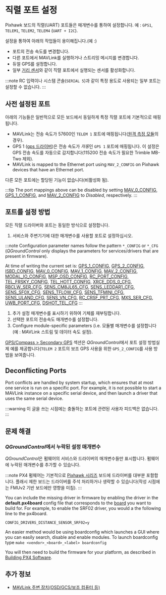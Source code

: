 # 직렬 포트 설정

Pixhawk 보드의 직렬(UART) 포트들은 매개변수를 통하여 설정합니다. 예 : `GPS1`, `TELEM1`, `TELEM2`, `TELEM4` (`UART + I2C`).

설정을 통하여 아래의 작업들이 용이해집니다.(예 :)
- 포트의 전송 속도를 변경합니다.
- 다른 포트에서 MAVLink를 실행하거나 스트리밍 메시지를 변경합니다.
- 듀얼 GPS를 설정합니다.
- 일부 [거리 센서](../sensor/rangefinders.md)와 같이 직렬 포트에서 실행되는 센서를 활성화합니다.

:::note RC
입력이나 시스템 콘솔(`SERIAL 5`)과 같이 특정 용도로 사용되는 일부 포트는 설정할 수 없습니다.
:::

<span id="default_port_mapping"></span>
## 사전 설정된 포트

아래의 기능들은 일반적으로 모든 보드에서 동일하게 특정 직렬 포트에 기본적으로 매핑됩니다.

- MAVLink는 전송 속도가 57600인 `TELEM 1` 포트에 매핑됩니다([원격 측정 모듈](../telemetry/README.md)의 경우).
- GPS 1 ([gps 드라이버](../modules/modules_driver.md#gps))은 전송 속도가 *자동*인 `GPS 1` 포트에 매핑됩니다. 이 설정은 GPS 전송 속도를 자동으로 감지합니다(115200 전송 속도가 필요한 Trimble MB-Two 제외).
- MAVLink is mapped to the Ethernet port using `MAV_2_CONFIG` on Pixhawk devices that have an Ethernet port.

다른 모든 포트에는 할당된 기능이 없습니다(비활성화 됨).

:::tip
The port mappings above can be disabled by setting [MAV_0_CONFIG](../advanced_config/parameter_reference.md#MAV_0_CONFIG), [GPS_1_CONFIG](../advanced_config/parameter_reference.md#GPS_1_CONFIG), and [MAV_2_CONFIG](../advanced_config/parameter_reference.md#MAV_2_CONFIG) to *Disabled*, respectively.
:::


## 포트를 설정 방법

모든 직렬 드라이버와 포트는 동일한 방식으로 설정합니다.
1. 서비스와 주변기기에 대한 매개변수를 사용할 포트로 설정하십시오.

:::note
Configuration parameter names follow the pattern `*_CONFIG` or `*_CFG` (*QGroundControl* only displays the parameters for services/drivers that are present in firmware).

   At time of writing the current set is: [GPS_1_CONFIG](../advanced_config/parameter_reference.md#GPS_1_CONFIG), [GPS_2_CONFIG](../advanced_config/parameter_reference.md#GPS_2_CONFIG), [ISBD_CONFIG](../advanced_config/parameter_reference.md#ISBD_CONFIG), [MAV_0_CONFIG](../advanced_config/parameter_reference.md#MAV_0_CONFIG), [MAV_1_CONFIG](../advanced_config/parameter_reference.md#MAV_1_CONFIG), [MAV_2_CONFIG](../advanced_config/parameter_reference.md#MAV_2_CONFIG), [MODAL_IO_CONFIG](../advanced_config/parameter_reference.md#MODAL_IO_CONFIG), [MSP_OSD_CONFIG](../advanced_config/parameter_reference.md#MSP_OSD_CONFIG), [RC_PORT_CONFIG](../advanced_config/parameter_reference.md#RC_PORT_CONFIG), [TEL_FRSKY_CONFIG](../advanced_config/parameter_reference.md#TEL_FRSKY_CONFIG), [TEL_HOTT_CONFIG](../advanced_config/parameter_reference.md#TEL_HOTT_CONFIG), [XRCE_DDS_0_CFG](../advanced_config/parameter_reference.md#XRCE_DDS_0_CFG), [RBCLW_SER_CFG](../advanced_config/parameter_reference.md#RBCLW_SER_CFG), [SENS_CM8JL65_CFG](../advanced_config/parameter_reference.md#SENS_CM8JL65_CFG), [SENS_LEDDAR1_CFG](../advanced_config/parameter_reference.md#SENS_LEDDAR1_CFG), [SENS_SF0X_CFG](../advanced_config/parameter_reference.md#SENS_SF0X_CFG), [SENS_TFLOW_CFG](../advanced_config/parameter_reference.md#SENS_TFLOW_CFG), [SENS_TFMINI_CFG](../advanced_config/parameter_reference.md#SENS_TFMINI_CFG), [SENS_ULAND_CFG](../advanced_config/parameter_reference.md#SENS_ULAND_CFG), [SENS_VN_CFG](../advanced_config/parameter_reference.md#SENS_VN_CFG), [RC_CRSF_PRT_CFG](../advanced_config/parameter_reference.md#RC_CRSF_PRT_CFG), [MXS_SER_CFG](../advanced_config/parameter_reference.md#MXS_SER_CFG), [UWB_PORT_CFG](../advanced_config/parameter_reference.md#UWB_PORT_CFG), [DSHOT_TEL_CFG](../advanced_config/parameter_reference.md#DSHOT_TEL_CFG)
:::
1. 추가 설정 매개변수를 표시하기 위하여 기체를 재부팅합니다.
1. 선택한 포트의 전송속도 매개변수를 설정합니다.
1. Configure module-specific parameters (i.e. 모듈별 매개변수를 설정합니다(예 : MAVLink 스트림 및 데이터 속도 설정).

[GPS/Compass > Secondary GPS](../gps_compass/README.md#dual_gps) 섹션은 *QGroundControl*에서 포트 설정 방법실제 예를 제공합니다(`TELEM 2` 포트의 보조 GPS 사용을 위한 `GPS_2_CONFIG`를 사용 방법을 보여줍니다.


## Deconflicting Ports

Port conflicts are handled by system startup, which ensures that at most one service is run on a specific port. For example, it is not possible to start a MAVLink instance on a specific serial device, and then launch a driver that uses the same serial device.

:::warning
이 글을 쓰는 시점에는 충돌하는 포트에 관련된 사용자 피드백은 없습니다.
:::


## 문제 해결

<span id="parameter_not_in_firmware"></span>
### *QGroundControl*에서 누락된 설정 매개변수

*QGroundControl*은 펌웨어의 서비스와 드라이버의 매개변수들만 표시합니다. 펌웨어에 누락된 매개변수를 추가할 수 있습니다.

:::note PX4 펌웨어는 기본적으로 [Pixhawk 시리즈](../flight_controller/pixhawk_series.md) 보드에 드라이버를 대부분 포함합니다. 플래시 제한 보드는 드라이버를 주석 처리하거나 생략할 수 있습니다(작성 시점에는 FMUv2 기반 보드에만 영향을 미침).
:::

You can include the missing driver in firmware by enabling the driver in the **default.px4board** config file that corresponds to the [board](https://github.com/PX4/PX4-Autopilot/tree/master/boards/px4) you want to build for. For example, to enable the SRF02 driver, you would a the following line to the px4board.
```
CONFIG_DRIVERS_DISTANCE_SENSOR_SRF02=y
```

An easier method would be using boardconfig which launches a GUI where you can easily search, disable and enable modules. To launch boardconfig type `make <vendor>_<board>_<label> boardconfig`

You will then need to build the firmware for your platform, as described in [Building PX4 Software](../dev_setup/building_px4.md).


## 추가 정보

* [MAVLink 주변 장치(OSD/GCS/보조 컴퓨터 등)](../peripherals/mavlink_peripherals.md)
